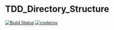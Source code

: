 # TDD_Directory_Structure
[![Build Status](https://app.travis-ci.com/ludsonfelipe/TDI_Directory_Structure.svg?branch=main)](https://app.travis-ci.com/ludsonfelipe/TDI_Directory_Structure)
[![codecov](https://codecov.io/gh/ludsonfelipe/TDI_Directory_Structure/branch/main/graph/badge.svg?token=W2B38JY5C3)](https://codecov.io/gh/ludsonfelipe/TDI_Directory_Structure)